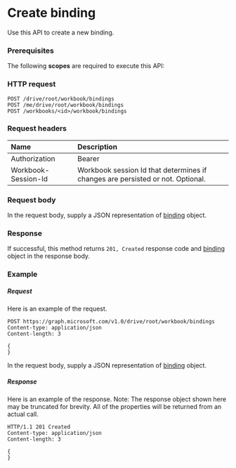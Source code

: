 # Create binding

Use this API to create a new binding.
### Prerequisites
The following **scopes** are required to execute this API: 
### HTTP request
<!-- { "blockType": "ignored" } -->
```http
POST /drive/root/workbook/bindings
POST /me/drive/root/workbook/bindings
POST /workbooks/<id>/workbook/bindings

```
### Request headers
| Name       | Description|
|:---------------|:----------|
| Authorization  | Bearer <code>|
| Workbook-Session-Id  | Workbook session Id that determines if changes are persisted or not. Optional.|

### Request body
In the request body, supply a JSON representation of [binding](../resources/binding.md) object.


### Response
If successful, this method returns `201, Created` response code and [binding](../resources/binding.md) object in the response body.

### Example
##### Request
Here is an example of the request.
<!-- {
  "blockType": "request",
  "name": "create_binding_from_workbook"
}-->
```http
POST https://graph.microsoft.com/v1.0/drive/root/workbook/bindings
Content-type: application/json
Content-length: 3

{
}
```
In the request body, supply a JSON representation of [binding](../resources/binding.md) object.
##### Response
Here is an example of the response. Note: The response object shown here may be truncated for brevity. All of the properties will be returned from an actual call.
<!-- {
  "blockType": "response",
  "truncated": true,
  "@odata.type": "microsoft.graph.binding"
} -->
```http
HTTP/1.1 201 Created
Content-type: application/json
Content-length: 3

{
}
```

<!-- uuid: 8fcb5dbc-d5aa-4681-8e31-b001d5168d79
2015-10-25 14:57:30 UTC -->
<!-- {
  "type": "#page.annotation",
  "description": "Create binding",
  "keywords": "",
  "section": "documentation",
  "tocPath": ""
}-->